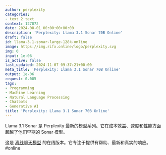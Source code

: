 ```yaml
---
author: perplexity
categories:
- text 2 text
context: 127072
date: 2024-08-01 00:00:00+00:00
description: 'Perplexity: Llama 3.1 Sonar 70B Online'
draft: false
id: llama-3.1-sonar-large-128k-online
image: https://img.rifx.online/logo/perplexity.svg
img: 0
input: 1e-06
is_active: false
last_updated: 2024-11-07 09:37:21+00:00
meta_title: 'Perplexity: Llama 3.1 Sonar 70B Online'
output: 1e-06
request: 0.005
tags:
- Programming
- Machine Learning
- Natural Language Processing
- Chatbots
- Generative AI
title: 'Perplexity: Llama 3.1 Sonar 70B Online'
---
```
















Llama 3.1 Sonar 是 Perplexity 最新的模型系列。它在成本效益、速度和性能方面超越了他们早期的 Sonar 模型。

这是 [离线聊天模型](/perplexity/llama-3.1-sonar-large-128k-chat) 的在线版本。它专注于提供有帮助、最新和真实的响应。 #online


